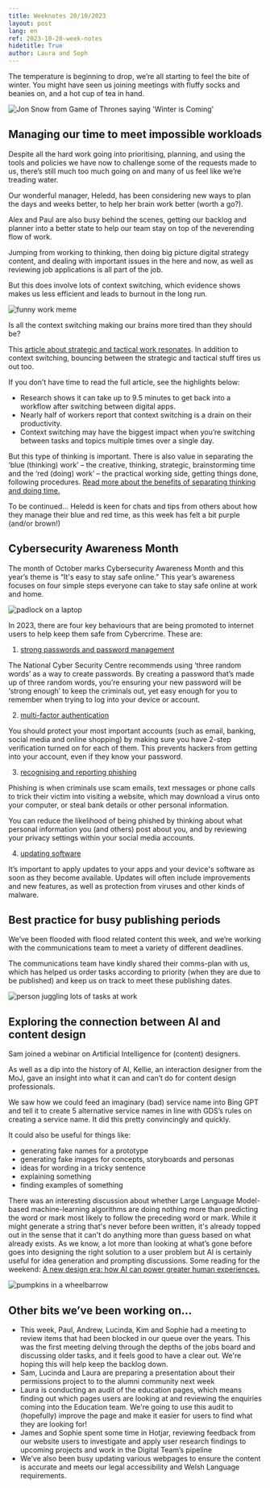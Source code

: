 ```yaml
---
title: Weeknotes 20/10/2023
layout: post
lang: en
ref: 2023-10-20-week-notes
hidetitle: True
author: Laura and Soph
---
```


The temperature is beginning to drop, we’re all starting to feel the bite of winter. You might have seen us joining meetings with fluffy socks and beanies on, and a hot cup of tea in hand. 

![Jon Snow from Game of Thrones saying 'Winter is Coming'](https://github.com/nrw-digital/week-notes/blob/c6899b86698c2599da565d3c8d5a1f2e5c85ed76/images/winteriscoming.jpg?raw=true)

## Managing our time to meet impossible workloads

Despite all the hard work going into prioritising, planning, and using the tools and policies we have now to challenge some of the requests made to us, there’s still much too much going on and many of us feel like we’re treading water.

Our wonderful manager, Heledd, has been considering new ways to plan the days and weeks better, to help her brain work better (worth a go?).   

Alex and Paul are also busy behind the scenes, getting our backlog and planner into a better state to help our team stay on top of the neverending flow of work. 

Jumping from working to thinking, then doing big picture digital strategy content, and dealing with important issues in the here and now, as well as reviewing job applications is all part of the job. 

But this does involve lots of context switching, which evidence shows makes us less efficient and leads to burnout in the long run.

![funny work meme](https://github.com/nrw-digital/week-notes/blob/c6899b86698c2599da565d3c8d5a1f2e5c85ed76/images/MicrosoftTeams-image%20(11).png?raw=true)

Is all the context switching making our brains more tired than they should be?

This [article about strategic and tactical work resonates](https://www.atlassian.com/blog/productivity/context-switching). In addition to context switching, bouncing between the strategic and tactical stuff tires us out too.

If you don’t have time to read the full article, see the highlights below: 

+ Research shows it can take up to 9.5 minutes to get back into a workflow after switching between digital apps.
+ Nearly half of workers report that context switching is a drain on their productivity.
+ Context switching may have the biggest impact when you’re switching between tasks and topics multiple times over a single day.

But this type of thinking is important. There is also value in separating the ‘blue (thinking) work’ – the creative, thinking, strategic, brainstorming time and the ‘red (doing) work’ – the practical working side, getting things done, following procedures. 
[Read more about the benefits of separating thinking and doing time.](https://agile-od.com/mmdojo/11308/separating-thinking-doing-time-blue-red-work)

To be continued… Heledd is keen for chats and tips from others about how they manage their blue and red time, as this week has felt a bit purple (and/or brown!)

## Cybersecurity Awareness Month 

The month of October marks Cybersecurity Awareness Month and this year’s theme is “It's easy to stay safe online.” This year’s awareness focuses on four simple steps everyone can take to stay safe online at work and home.

![padlock on a laptop](https://github.com/nrw-digital/week-notes/blob/c6899b86698c2599da565d3c8d5a1f2e5c85ed76/images/computer-1591018_1280.jpg?raw=true)

In 2023, there are four key behaviours that are being promoted to internet users to help keep them safe from Cybercrime. These are:

1. [strong passwords and password management](https://www.ncsc.gov.uk/collection/top-tips-for-staying-secure-online/use-a-strong-and-separate-password-for-email)

The National Cyber Security Centre recommends using ‘three random words’ as a way to create passwords. By creating a password that’s made up of three random words, you’re ensuring your new password will be ‘strong enough’ to keep the criminals out, yet easy enough for you to remember when trying to log into your device or account.


2. [multi-factor authentication](https://www.ncsc.gov.uk/collection/top-tips-for-staying-secure-online/activate-2-step-verification-on-your-email)

You should protect your most important accounts (such as email, banking, social media and online shopping) by making sure you have 2-step verification turned on for each of them. This prevents hackers from getting into your account, even if they know your password. 


3. [recognising and reporting phishing](https://www.ncsc.gov.uk/collection/phishing-scams)

Phishing is when criminals use scam emails, text messages or phone calls to trick their victim into visiting a website, which may download a virus onto your computer, or steal bank details or other personal information. 

You can reduce the likelihood of being phished by thinking about what personal information you (and others) post about you, and by reviewing your privacy settings within your social media accounts.


4. [updating software](https://www.ncsc.gov.uk/collection/top-tips-for-staying-secure-online/install-the-latest-software-and-app-updates)

It’s important to apply updates to your apps and your device's software as soon as they become available. Updates will often include improvements and new features, as well as protection from viruses and other kinds of malware.


## Best practice for busy publishing periods

We’ve been flooded with flood related content this week, and we’re working with the communications team to meet a variety of different deadlines. 

The communications team have kindly shared their comms-plan with us, which has helped us order tasks according to priority (when they are due to be published) and keep us on track to meet these publishing dates.

![person juggling lots of tasks at work](https://github.com/nrw-digital/week-notes/blob/c6899b86698c2599da565d3c8d5a1f2e5c85ed76/images/timemanagement.jpg?raw=true)

## Exploring the connection between AI and content design

Sam joined a webinar on Artificial Intelligence for (content) designers.

As well as a dip into the history of AI, Kellie, an interaction designer from the MoJ, gave an insight into what it can and can’t do for content design professionals.

We saw how we could feed an imaginary (bad) service name into Bing GPT and tell it to create 5 alternative service names in line with GDS’s rules on creating a service name. It did this pretty convincingly and quickly.

It could also be useful for things like:
+ generating fake names for a prototype
+ generating fake images for concepts, storyboards and personas
+ ideas for wording in a tricky sentence
+ explaining something
+ finding examples of something

There was an interesting discussion about whether Large Language Model-based machine-learning algorithms are doing nothing more than predicting the word or mark most likely to follow the preceding word or mark. While it might generate a string that's never before been written, it's already topped out in the sense that it can't do anything more than guess based on what already exists. 
As we know, a lot more than looking at what’s gone before goes into designing the right solution to a user problem but AI is certainly useful for idea generation and prompting discussions.
Some reading for the weekend: [A new design era: how AI can power greater human experiences.](https://stevewhapshott.medium.com/designing-for-the-future-how-ai-can-power-greater-human-experiences-bc9db4435c82) 

![pumpkins in a wheelbarrow](https://github.com/nrw-digital/week-notes/blob/c6899b86698c2599da565d3c8d5a1f2e5c85ed76/images/SVW-E69-2223-0265.jpg?raw=true)

## Other bits we’ve been working on…
+ This week, Paul, Andrew, Lucinda, Kim and Sophie had a meeting to review items that had been blocked in our queue over the years. This was the first meeting delving through the depths of the jobs board and discussing older tasks, and it feels good to have a clear out. We're hoping this will help keep the backlog down.
+ Sam, Lucinda and Laura are preparing a presentation about their permissions project to to the alumni community next week
+ Laura is conducting an audit of the education pages, which means finding out which pages users are looking at and reviewing the enquiries coming into the Education team. We're going to use this audit to (hopefully) improve the page and make it easier for users to find what they are looking for!
+ James and Sophie spent some time in Hotjar, reviewing feedback from our website users to investigate and apply user research findings to upcoming projects and work in the Digital Team’s pipeline
+ We’ve also been busy updating various webpages to ensure the content is accurate and meets our legal accessibility and Welsh Language requirements. 
